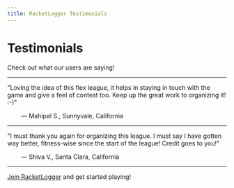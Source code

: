 ```yaml
---
title: RacketLogger Testimonials
---
```


# Testimonials

Check out what our users are saying!

---

"Loving the idea of this flex league, it helps in staying in
touch with the game and give a feel of contest too. Keep up the great
work to organizing it! :-)"

&nbsp; &nbsp; &nbsp; &nbsp; &mdash; Mahipal S., Sunnyvale, California

---

"I must thank you again for organizing this league. I
must say I have gotten way better, fitness-wise since the start of the
league! Credit goes to you!"

&nbsp; &nbsp; &nbsp; &nbsp; &mdash; Shiva V., Santa Clara, California

---

[Join RacketLogger](http://www.racketlogger.com/home) and get started playing!
